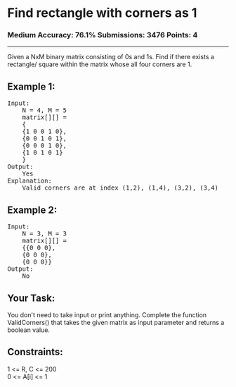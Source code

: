 # Find rectangle with corners as 1
### Medium Accuracy: 76.1% Submissions: 3476 Points: 4
---

Given a NxM binary matrix consisting of 0s and 1s. Find if there exists a rectangle/ square within the matrix whose all four corners are 1.

## Example 1:
<pre>
Input:
	N = 4, M = 5
	matrix[][] =
	{
	{1 0 0 1 0},
	{0 0 1 0 1},
	{0 0 0 1 0}, 
	{1 0 1 0 1}
	}
Output:
	Yes
Explanation:
	Valid corners are at index (1,2), (1,4), (3,2), (3,4) 
</pre>

## Example 2:
<pre>
Input:
	N = 3, M = 3
	matrix[][] = 
	{{0 0 0},
	{0 0 0},
	{0 0 0}}
Output:
	No
</pre>

## Your Task:
You don't need to take input or print anything. Complete the function ValidCorners() that takes the given matrix as input parameter and returns a boolean value.


## Constraints:
1 <= R, C <= 200\
0 <= A[i] <= 1